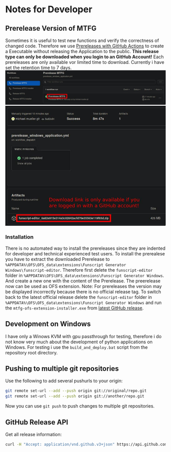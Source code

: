 # Notes for Developer

## Prerelease Version of MTFG

Sometimes it is useful to test new functions and verify the correctness of changed code. Therefore we use [Prereleases with GitHub Actions](https://github.com/michael-mueller-git/Python-Funscript-Editor/actions/workflows/prerelease_windows_application.yml) to create a Executable without releasing the Application to the public. **This release type can only be downloaded when you login to an GitHub Account!** Each prereleases are only available vor limited time to download. Currently i have set the retention time to 7 days.
<br> ![Download Prerelease 01](./images/download_prerelease_01.jpg)
<br> ![Download Prerelease 02](./images/download_prerelease_02.jpg)

### Installation

There is no automated way to install the prereleases since they are indented for developer and technical experienced test users. To install the prerealese you have to extract the downloaded Prerelease to `%APPDATA%\OFS\OFS_data\extensions\Funscript Generator Windows\funscript-editor`. Therefore first delete the `funscript-editor` folder in `%APPDATA%\OFS\OFS_data\extensions\Funscript Generator Windows`. And create a new one with the content of the Prerelease. The preerelease now can be used as OFS extension. Note: For prereleases the version may be displayed incorrectly because there is no official release tag. To switch back to the latest official release delete the `funscript-editor` folder in `%APPDATA%\OFS\OFS_data\extensions\Funscript Generator Windows` and run the `mtfg-ofs-extension-installer.exe` from [latest GitHub release](https://github.com/michael-mueller-git/Python-Funscript-Editor/releases/tag/latest).

## Development on Windows

I have only a Winows KVM with gpu passthrough for testing, therefore i do not know very much about the development of python applications on Windows. For testing i use the `build_and_deploy.bat` script from the repository root directory.

## Pushing to multiple git repositories

Use the following to add several pushurls to your origin:

```bash
git remote set-url --add --push origin git://original/repo.git
git remote set-url --add --push origin git://another/repo.git
```

Now you can use `git push` to push changes to multiple git repositories.

## GitHub Release API

Get all release information:

```bash
curl -H "Accept: application/vnd.github.v3+json" https://api.github.com/repos/michael-mueller-git/Python-Funscript-Editor/releases
```
